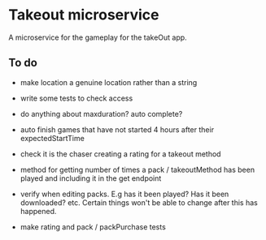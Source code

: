 # Takeout microservice
A microservice for the gameplay for the takeOut app. 

## To do

- make location a genuine location rather than a string

- write some tests to check access

- do anything about maxduration? auto complete?

- auto finish games that have not started 4 hours after their expectedStartTime

- check it is the chaser creating a rating for a takeout method

- method for getting number of times a pack / takeoutMethod has been played and including it in the get endpoint

- verify when editing packs. E.g has it been played? Has it been downloaded? etc. Certain things won't be able to change after this has happened.

- make rating and pack / packPurchase tests
